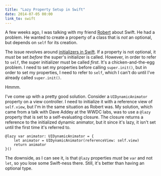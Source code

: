 ```yaml
---
title: "Lazy Property Setup in Swift"
date: 2014-07-05 00:00
link_to: swift
---
```


A few weeks ago, I was talking with my friend [Robert](http://twitter.com/ratkins) about Swift. He had a problem. He wanted to create a property of a class that is _not_ an optional, but depends on `self` for its creation.

<!-- more -->

The issue revolves around [initializers in Swift](https://ashfurrow.com/blog/swift-initializers). If a property is not optional, it _must_ be set _before_ the super's initializer is called. However, in order to refer to `self`, the super initializer must be called _first_. It's a chicken-and-the-egg problem. I need to set my properties before calling `super.init()`, but in order to set my properties, I need to refer to `self`, which I can't do until I've already called `super.init()`.

Hmmm.

I've come up with a pretty good solution. Consider a `UIDynamicAnimator` property on a view controller. I need to initialize it with a reference view of `self.view`, but I'm in the same situation as Robert was. My solution, which came from a talk with Dave Addey at the WWDC labs, was to use a `@lazy` property that is set to a self-evaluating closure. The closure returns a reference to the initialized dynamic animator, but it since it's lazy, it isn't set until the first time it's referred to.

```
@lazy var animator: UIDynamicAnimator = {
    let animator = UIDynamicAnimator(referenceView: self.view)
    return animator
}()
```

The downside, as I can see it, is that `@lazy` properties _must_ be `var` and not `let`, so you lose some Swift-ness there. Still, it's better than having an optional type.

